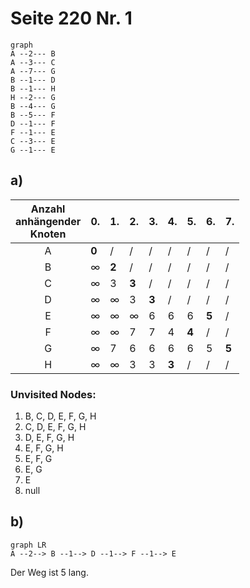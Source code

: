 # Seite 220 Nr. 1

```mermaid
graph
A --2--- B
A --3--- C
A --7--- G
B --1--- D
B --1--- H
H --2--- G
B --4--- G
B --5--- F
D --1--- F
F --1--- E
C --3--- E
G --1--- E
```

## a)

|Anzahl <br> anhängender <br> Knoten| 0.| 1.| 2.| 3.| 4.| 5.| 6.| 7.|
|:-:                                |---|---|---|---|---|---|---|---|
|A                                  | **0** | / | / | / | / | / | / | / |
|B                                  | ∞ | **2** | / | / | / | / | / | / |
|C                                  | ∞ | 3 | **3** | / | / | / | / | / |
|D                                  | ∞ | ∞ | 3 | **3** | / | / | / | / |
|E                                  | ∞ | ∞ | ∞ | 6 | 6 | 6 | **5** | / |
|F                                  | ∞ | ∞ | 7 | 7 | 4 | **4** | / | / |
|G                                  | ∞ | 7 | 6 | 6 | 6 | 6 | 5 | **5** |
|H                                  | ∞ | ∞ | 3 | 3 | **3** | / | / | / |


### Unvisited Nodes:

1. B, C, D, E, F, G, H
2. C, D, E, F, G, H
3. D, E, F, G, H
4. E, F, G, H
5. E, F, G
6. E, G
7. E
8. null

## b)

```mermaid
graph LR
A --2--> B --1--> D --1--> F --1--> E
```
Der Weg ist 5 lang.